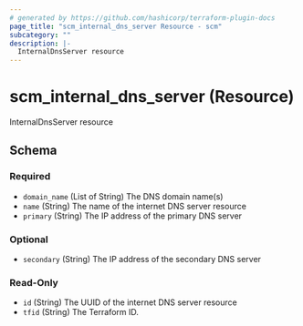```yaml
---
# generated by https://github.com/hashicorp/terraform-plugin-docs
page_title: "scm_internal_dns_server Resource - scm"
subcategory: ""
description: |-
  InternalDnsServer resource
---
```


# scm_internal_dns_server (Resource)

InternalDnsServer resource



<!-- schema generated by tfplugindocs -->
## Schema

### Required

- `domain_name` (List of String) The DNS domain name(s)
- `name` (String) The name of the internet DNS server resource
- `primary` (String) The IP address of the primary DNS server

### Optional

- `secondary` (String) The IP address of the secondary DNS server

### Read-Only

- `id` (String) The UUID of the internet DNS server resource
- `tfid` (String) The Terraform ID.
